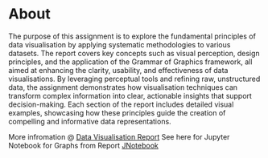 # About

The purpose of this assignment is to explore the fundamental principles of data visualisation by applying systematic methodologies to various datasets. The report covers key concepts such as visual perception, design principles, and the application of the Grammar of Graphics framework, all aimed at enhancing the clarity, usability, and effectiveness of data visualisations. By leveraging perceptual tools and refining raw, unstructured data, the assignment demonstrates how visualisation techniques can transform complex information into clear, actionable insights that support decision-making. Each section of the report includes detailed visual examples, showcasing how these principles guide the creation of compelling and informative data representations.

More infromation @ [Data Visualisation Report](https://github.com/vedez/Data-Visualisation-Introduction/blob/main/Data%20Visualisation%20Report.pdf)
See here for Jupyter Notebook for Graphs from Report [JNotebook](https://github.com/vedez/Data-Visualisation-Introduction/blob/main/graphs-dv.ipynb)
